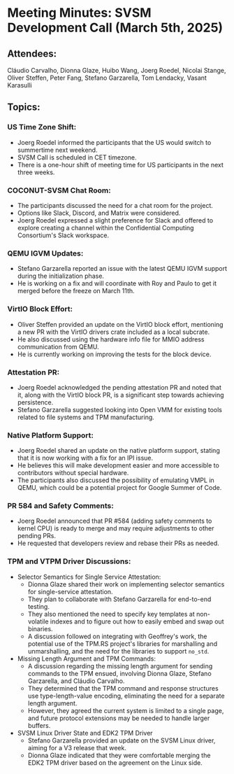 # Meeting Minutes: SVSM Development Call (March 5th, 2025)

## Attendees:

Cláudio Carvalho, Dionna Glaze, Huibo Wang, Joerg Roedel, Nicolai Stange, Oliver Steffen, Peter Fang, Stefano Garzarella, Tom Lendacky, Vasant Karasulli

## Topics:

### US Time Zone Shift:

* Joerg Roedel informed the participants that the US would switch to summertime next weekend.
* SVSM Call is scheduled in CET timezone.
* There is a one-hour shift of meeting time for US participants in the next three weeks.

### COCONUT-SVSM Chat Room:

* The participants discussed the need for a chat room for the project.
* Options like Slack, Discord, and Matrix were considered.
* Joerg Roedel expressed a slight preference for Slack and offered to explore creating a channel within the Confidential Computing Consortium's Slack workspace.

### QEMU IGVM Updates:

* Stefano Garzarella reported an issue with the latest QEMU IGVM support during the initialization phase.
* He is working on a fix and will coordinate with Roy and Paulo to get it merged before the freeze on March 11th.

### VirtIO Block Effort:

* Oliver Steffen provided an update on the VirtIO block effort, mentioning a new PR with the VirtIO drivers crate included as a local subcrate.
* He also discussed using the hardware info file for MMIO address communication from QEMU.
* He is currently working on improving the tests for the block device.

### Attestation PR:

* Joerg Roedel acknowledged the pending attestation PR and noted that it, along with the VirtIO block PR, is a significant step towards achieving persistence.
* Stefano Garzarella suggested looking into Open VMM for existing tools related to file systems and TPM manufacturing.

### Native Platform Support:

* Joerg Roedel shared an update on the native platform support, stating that it is now working with a fix for an IPI issue.
* He believes this will make development easier and more accessible to contributors without special hardware.
* The participants also discussed the possibility of emulating VMPL in QEMU, which could be a potential project for Google Summer of Code.

### PR 584 and Safety Comments:

* Joerg Roedel announced that PR #584 (adding safety comments to kernel CPU) is ready to merge and may require adjustments to other pending PRs. 
* He requested that developers review and rebase their PRs as needed.

### TPM and VTPM Driver Discussions:

* Selector Semantics for Single Service Attestation:
  * Dionna Glaze shared their work on implementing selector semantics for single-service attestation.
  * They plan to collaborate with Stefano Garzarella for end-to-end testing.
  * They also mentioned the need to specify key templates at non-volatile indexes and to figure out how to easily embed and swap out binaries. 
  * A discussion followed on integrating with Geoffrey's work, the potential use of the TPM.RS project's libraries for marshalling and unmarshalling, and the need for the libraries to support `no_std`.
* Missing Length Argument and TPM Commands:
  * A discussion regarding the missing length argument for sending commands to the TPM ensued, involving Dionna Glaze, Stefano Garzarella, and Cláudio Carvalho.
  * They determined that the TPM command and response structures use type-length-value encoding, eliminating the need for a separate length argument.
  * However, they agreed the current system is limited to a single page, and future protocol extensions may be needed to handle larger buffers.
* SVSM Linux Driver State and EDK2 TPM Driver
  * Stefano Garzarella provided an update on the SVSM Linux driver, aiming for a V3 release that week.
  * Dionna Glaze indicated that they were comfortable merging the EDK2 TPM driver based on the agreement on the Linux side.
